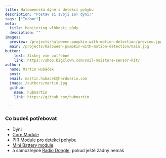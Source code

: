 ```yaml
---
title: Haloweenská dýně s detekcí pohybu
description: "Postav si svoji IoT dýni!"
tags: ["Indoor"]
meta:
  title: Monitoring vlhkosti půdy
  desciption: ""
images:
  preview: /projects/haloween-pumpkin-with-motion-detection/preview.jpg
  main: /projects/haloween-pumpkin-with-motion-detection/main.jpg
button:
    text: Získej vše potřebné
    link: https://shop.bigclown.com/soil-moisture-sensor-kit/
author:
  name: Martin Hubáček
  post:
  email: martin.hubacek@hardwario.com
  image: /authors/martin.jpg
  github:
    name: hubmartin
    link: https://github.com/hubmartin

---
```


### Co budeš potřebovat

* Dýni
* [Core Module](https://shop.bigclown.com/core-module/)
* [PIR Module](https://shop.bigclown.com/sensor-module/) pro detekci pohybu
* [Mini Battery module](https://shop.bigclown.com/min-battery-module/)
* a samozřejmě [Radio Dongle](https://shop.bigclown.com/radio-dongle/), pokud ještě žádný nemáš
